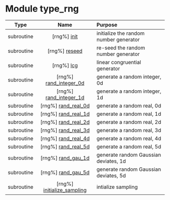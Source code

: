 # Module type_rng

| Type | Name | Purpose |
| :--: | :--: | :---------- |
| subroutine | [rng%] [init](https://github.com/JCSDA/saber/src/bump/type_rng.F90#L55) | initialize the random number generator |
| subroutine | [rng%] [reseed](https://github.com/JCSDA/saber/src/bump/type_rng.F90#L97) | re-seed the random number generator |
| subroutine | [rng%] [lcg](https://github.com/JCSDA/saber/src/bump/type_rng.F90#L123) | linear congruential generator |
| subroutine | [rng%] [rand_integer_0d](https://github.com/JCSDA/saber/src/bump/type_rng.F90#L143) | generate a random integer, 0d |
| subroutine | [rng%] [rand_integer_1d](https://github.com/JCSDA/saber/src/bump/type_rng.F90#L171) | generate a random integer, 1d |
| subroutine | [rng%] [rand_real_0d](https://github.com/JCSDA/saber/src/bump/type_rng.F90#L194) | generate a random real, 0d |
| subroutine | [rng%] [rand_real_1d](https://github.com/JCSDA/saber/src/bump/type_rng.F90#L222) | generate a random real, 1d |
| subroutine | [rng%] [rand_real_2d](https://github.com/JCSDA/saber/src/bump/type_rng.F90#L245) | generate a random real, 2d |
| subroutine | [rng%] [rand_real_3d](https://github.com/JCSDA/saber/src/bump/type_rng.F90#L270) | generate a random real, 3d |
| subroutine | [rng%] [rand_real_4d](https://github.com/JCSDA/saber/src/bump/type_rng.F90#L297) | generate a random real, 4d |
| subroutine | [rng%] [rand_real_5d](https://github.com/JCSDA/saber/src/bump/type_rng.F90#L326) | generate a random real, 5d |
| subroutine | [rng%] [rand_gau_1d](https://github.com/JCSDA/saber/src/bump/type_rng.F90#L357) | generate random Gaussian deviates, 1d |
| subroutine | [rng%] [rand_gau_5d](https://github.com/JCSDA/saber/src/bump/type_rng.F90#L398) | generate random Gaussian deviates, 5d |
| subroutine | [rng%] [initialize_sampling](https://github.com/JCSDA/saber/src/bump/type_rng.F90#L425) | intialize sampling |
